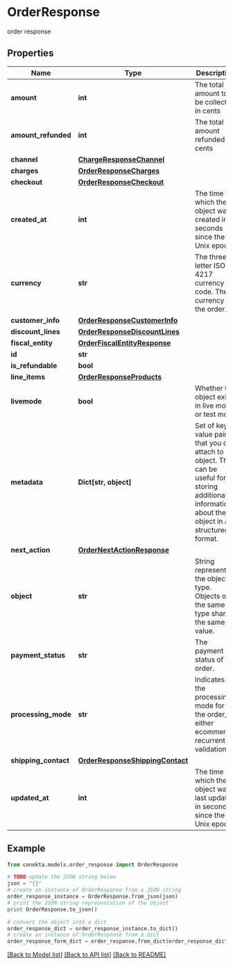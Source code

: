 # OrderResponse

order response

## Properties
Name | Type | Description | Notes
------------ | ------------- | ------------- | -------------
**amount** | **int** | The total amount to be collected in cents | [optional] 
**amount_refunded** | **int** | The total amount refunded in cents | [optional] 
**channel** | [**ChargeResponseChannel**](ChargeResponseChannel.md) |  | [optional] 
**charges** | [**OrderResponseCharges**](OrderResponseCharges.md) |  | [optional] 
**checkout** | [**OrderResponseCheckout**](OrderResponseCheckout.md) |  | [optional] 
**created_at** | **int** | The time at which the object was created in seconds since the Unix epoch | [optional] 
**currency** | **str** | The three-letter ISO 4217 currency code. The currency of the order. | [optional] 
**customer_info** | [**OrderResponseCustomerInfo**](OrderResponseCustomerInfo.md) |  | [optional] 
**discount_lines** | [**OrderResponseDiscountLines**](OrderResponseDiscountLines.md) |  | [optional] 
**fiscal_entity** | [**OrderFiscalEntityResponse**](OrderFiscalEntityResponse.md) |  | [optional] 
**id** | **str** |  | [optional] 
**is_refundable** | **bool** |  | [optional] 
**line_items** | [**OrderResponseProducts**](OrderResponseProducts.md) |  | [optional] 
**livemode** | **bool** | Whether the object exists in live mode or test mode | [optional] 
**metadata** | **Dict[str, object]** | Set of key-value pairs that you can attach to an object. This can be useful for storing additional information about the object in a structured format. | [optional] 
**next_action** | [**OrderNextActionResponse**](OrderNextActionResponse.md) |  | [optional] 
**object** | **str** | String representing the object’s type. Objects of the same type share the same value. | [optional] 
**payment_status** | **str** | The payment status of the order. | [optional] 
**processing_mode** | **str** | Indicates the processing mode for the order, either ecommerce, recurrent or validation. | [optional] 
**shipping_contact** | [**OrderResponseShippingContact**](OrderResponseShippingContact.md) |  | [optional] 
**updated_at** | **int** | The time at which the object was last updated in seconds since the Unix epoch | [optional] 

## Example

```python
from conekta.models.order_response import OrderResponse

# TODO update the JSON string below
json = "{}"
# create an instance of OrderResponse from a JSON string
order_response_instance = OrderResponse.from_json(json)
# print the JSON string representation of the object
print OrderResponse.to_json()

# convert the object into a dict
order_response_dict = order_response_instance.to_dict()
# create an instance of OrderResponse from a dict
order_response_form_dict = order_response.from_dict(order_response_dict)
```
[[Back to Model list]](../README.md#documentation-for-models) [[Back to API list]](../README.md#documentation-for-api-endpoints) [[Back to README]](../README.md)


